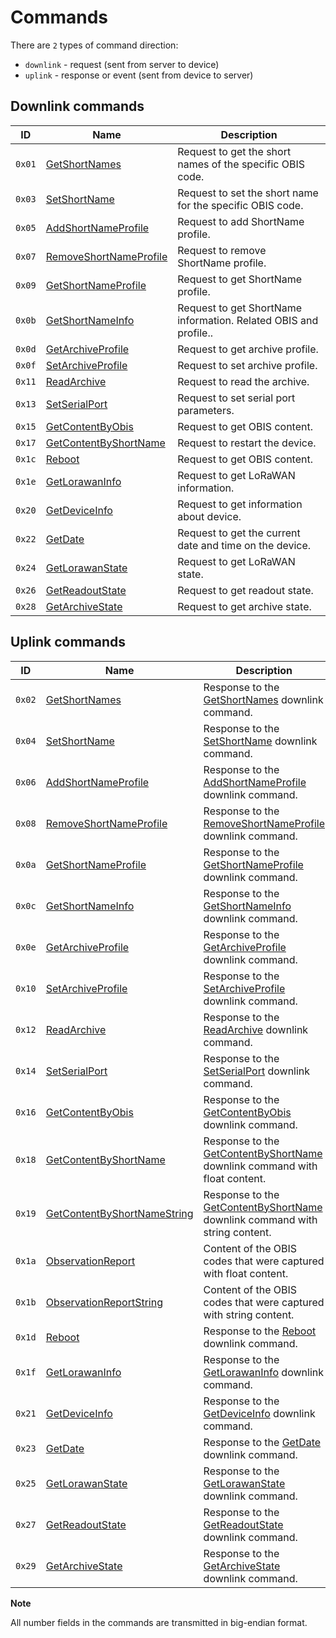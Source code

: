 # Commands

There are `2` types of command direction:

- `downlink` - request (sent from server to device)
- `uplink` - response or event (sent from device to server)


## Downlink commands

| ID     | Name                                                          | Description                                                      |
| ------ | ------------------------------------------------------------- | ---------------------------------------------------------------- |
| `0x01` | [GetShortNames](./GetShortNames.md#request)                   | Request to get the short names of the specific OBIS code.        |
| `0x03` | [SetShortName](./SetShortName.md#request)                     | Request to set the short name for the specific OBIS code.        |
| `0x05` | [AddShortNameProfile](./AddShortNameProfile.md#request)       | Request to add ShortName profile.                                |
| `0x07` | [RemoveShortNameProfile](./RemoveShortNameProfile.md#request) | Request to remove ShortName profile.                             |
| `0x09` | [GetShortNameProfile](./GetShortNameProfile.md#request)       | Request to get ShortName profile.                                |
| `0x0b` | [GetShortNameInfo](./GetShortNameInfo.md#request)             | Request to get ShortName information. Related OBIS and profile.. |
| `0x0d` | [GetArchiveProfile](./GetArchiveProfile.md#request)           | Request to get archive profile.                                  |
| `0x0f` | [SetArchiveProfile](./SetArchiveProfile.md#request)           | Request to set archive profile.                                  |
| `0x11` | [ReadArchive](./ReadArchive.md#request)                       | Request to read the archive.                                     |
| `0x13` | [SetSerialPort](./SetSerialPort.md#request)                   | Request to set serial port parameters.                           |
| `0x15` | [GetContentByObis](./GetContentByObis.md#request)             | Request to get OBIS content.                                     |
| `0x17` | [GetContentByShortName](./GetContentByShortName.md#request)   | Request to restart the device.                                   |
| `0x1c` | [Reboot](./Reboot.md#request)                                 | Request to get OBIS content.                                     |
| `0x1e` | [GetLorawanInfo](./GetLorawanInfo.md#request)                 | Request to get LoRaWAN information.                              |
| `0x20` | [GetDeviceInfo](./GetDeviceInfo.md#request)                   | Request to get information about device.                         |
| `0x22` | [GetDate](./GetDate.md#request)                               | Request to get the current date and time on the device.          |
| `0x24` | [GetLorawanState](./GetLorawanState.md#request)               | Request to get LoRaWAN state.                                    |
| `0x26` | [GetReadoutState](./GetReadoutState.md#request)               | Request to get readout state.                                    |
| `0x28` | [GetArchiveState](./GetArchiveState.md#request)               | Request to get archive state.                                    |


## Uplink commands

| ID     | Name                                                                                | Description                                                                                                       |
| ------ | ----------------------------------------------------------------------------------- | ----------------------------------------------------------------------------------------------------------------- |
| `0x02` | [GetShortNames](./GetShortNames#response)                                           | Response to the [GetShortNames](./GetShortNames.md#request) downlink command.                                     |
| `0x04` | [SetShortName](./SetShortName#response)                                             | Response to the [SetShortName](./SetShortName.md#request) downlink command.                                       |
| `0x06` | [AddShortNameProfile](./AddShortNameProfile#response)                               | Response to the [AddShortNameProfile](./AddShortNameProfile.md#request) downlink command.                         |
| `0x08` | [RemoveShortNameProfile](./RemoveShortNameProfile#response)                         | Response to the [RemoveShortNameProfile](./RemoveShortNameProfile.md#request) downlink command.                   |
| `0x0a` | [GetShortNameProfile](./GetShortNameProfile#response)                               | Response to the [GetShortNameProfile](./GetShortNameProfile.md#request) downlink command.                         |
| `0x0c` | [GetShortNameInfo](./GetShortNameInfo#response)                                     | Response to the [GetShortNameInfo](./GetShortNameInfo.md#request) downlink command.                               |
| `0x0e` | [GetArchiveProfile](./GetArchiveProfile#response)                                   | Response to the [GetArchiveProfile](./GetArchiveProfile.md#request) downlink command.                             |
| `0x10` | [SetArchiveProfile](./SetArchiveProfile#response)                                   | Response to the [SetArchiveProfile](./SetArchiveProfile.md#request) downlink command.                             |
| `0x12` | [ReadArchive](./ReadArchive#response)                                               | Response to the [ReadArchive](./ReadArchive.md#request) downlink command.                                         |
| `0x14` | [SetSerialPort](./SetSerialPort#response)                                           | Response to the [SetSerialPort](./SetSerialPort.md#request) downlink command.                                     |
| `0x16` | [GetContentByObis](./GetContentByObis#response)                                     | Response to the [GetContentByObis](./GetContentByObis.md#request) downlink command.                               |
| `0x18` | [GetContentByShortName](./GetContentByShortName#response-with-float-content)        | Response to the [GetContentByShortName](./GetContentByShortName.md#request) downlink command with float content.  |
| `0x19` | [GetContentByShortNameString](./GetContentByShortName#response-with-string-content) | Response to the [GetContentByShortName](./GetContentByShortName.md#request) downlink command with string content. |
| `0x1a` | [ObservationReport](./uplink/ObservationReport.md#event-with-float-content)         | Content of the OBIS codes that were captured with float content.                                                  |
| `0x1b` | [ObservationReportString](./uplink/ObservationReport.md#event-with-string-content)  | Content of the OBIS codes that were captured with string content.                                                 |
| `0x1d` | [Reboot](./Reboot.md#response)                                                      | Response to the [Reboot](./Reboot.md#request) downlink command.                                                   |
| `0x1f` | [GetLorawanInfo](./GetLorawanInfo.md#response)                                      | Response to the [GetLorawanInfo](./GetLorawanInfo.md#request) downlink command.                                   |
| `0x21` | [GetDeviceInfo](./GetDeviceInfo.md#response)                                        | Response to the [GetDeviceInfo](./GetDeviceInfo.md#request) downlink command.                                     |
| `0x23` | [GetDate](./GetDate.md#response)                                                    | Response to the [GetDate](./GetDate.md#request) downlink command.                                                 |
| `0x25` | [GetLorawanState](./GetLorawanState.md#response)                                    | Response to the [GetLorawanState](./GetLorawanState.md#request) downlink command.                                 |
| `0x27` | [GetReadoutState](./GetReadoutState.md#response)                                    | Response to the [GetReadoutState](./GetReadoutState.md#request) downlink command.                                 |
| `0x29` | [GetArchiveState](./GetArchiveState.md#response)                                    | Response to the [GetArchiveState](./GetArchiveState.md#request) downlink command.                                 |

**Note**

All number fields in the commands are transmitted in big-endian format.
